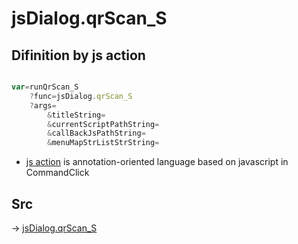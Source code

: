 # jsDialog.qrScan_S

## Difinition by js action

```js.js

var=runQrScan_S
	?func=jsDialog.qrScan_S
	?args=
		&titleString=
		&currentScriptPathString=
		&callBackJsPathString=
		&menuMapStrListStrString=
```

- [js action]() is annotation-oriented language based on javascript in CommandClick

## Src

-> [jsDialog.qrScan_S](https://github.com/puutaro/CommandClick/blob/master/app/src/main/java/com/puutaro/commandclick/fragment_lib/terminal_fragment/js_interface/dialog/JsDialog.kt#L365)


